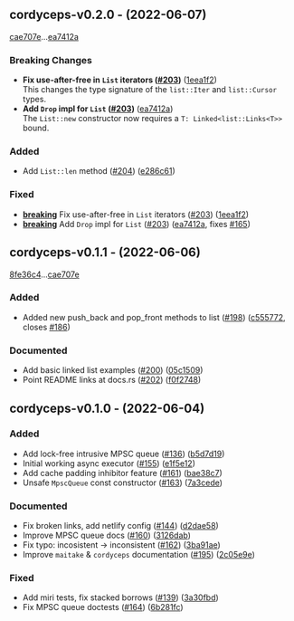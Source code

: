 ## cordyceps-v0.2.0 - (2022-06-07)

[cae707e](https://github.com/hawkw/mycelium/cae707ea55a5a755e4eafbbce2cee1fd8751e212)...[ea7412a](https://github.com/hawkw/mycelium/ea7412ac2d7b31e98d8a69390db7a5b975569d90)

### <a id = "cordyceps-v0.2.0-breaking"></a>Breaking Changes
- **Fix use-after-free in `List` iterators ([#203](https://github.com/hawkw/mycelium/issues/203))** ([1eea1f2](1eea1f2290f0a858851a1fcb39d6d95c7b51cf37))<br />This changes the type signature of the `list::Iter` and `list::Cursor`
types.
- **Add `Drop` impl for `List` ([#203](https://github.com/hawkw/mycelium/issues/203))** ([ea7412a](ea7412ac2d7b31e98d8a69390db7a5b975569d90))<br />The `List::new` constructor now requires a `T: Linked<list::Links<T>>`
bound.

### Added

- Add `List::len` method ([#204](https://github.com/hawkw/mycelium/issues/204)) ([e286c61](https://github.com/hawkw/mycelium/e286c61f642dc9601f83edf2c33a1dd7d1637447))

### Fixed

- [**breaking**](#cordyceps-v0.2.0-breaking) Fix use-after-free in `List` iterators ([#203](https://github.com/hawkw/mycelium/issues/203)) ([1eea1f2](https://github.com/hawkw/mycelium/1eea1f2290f0a858851a1fcb39d6d95c7b51cf37))
- [**breaking**](#cordyceps-v0.2.0-breaking) Add `Drop` impl for `List` ([#203](https://github.com/hawkw/mycelium/issues/203)) ([ea7412a](https://github.com/hawkw/mycelium/ea7412ac2d7b31e98d8a69390db7a5b975569d90), fixes [#165](https://github.com/hawkw/mycelium/issues/165))

## cordyceps-v0.1.1 - (2022-06-06)

[8fe36c4](https://github.com/hawkw/mycelium/8fe36c49d724e77711e42717044832c45db3ed34)...[cae707e](https://github.com/hawkw/mycelium/cae707ea55a5a755e4eafbbce2cee1fd8751e212)


### Added

- Added new push_back and pop_front methods to list ([#198](https://github.com/hawkw/mycelium/issues/198)) ([c555772](https://github.com/hawkw/mycelium/c555772adf1ac6a58f0039a0ac9c8dea8b0bd38b), closes [#186](https://github.com/hawkw/mycelium/issues/186))

### Documented

- Add basic linked list examples ([#200](https://github.com/hawkw/mycelium/issues/200)) ([05c1509](https://github.com/hawkw/mycelium/05c15096db926675fb5453ecde711fa90b446849))
- Point README links at docs.rs ([#202](https://github.com/hawkw/mycelium/issues/202)) ([f0f2748](https://github.com/hawkw/mycelium/f0f27480793c2ce61d4057dbad3913de14830324))

## cordyceps-v0.1.0 - (2022-06-04)


### Added

- Add lock-free intrusive MPSC queue ([#136](https://github.com/hawkw/mycelium/issues/136)) ([b5d7d19](https://github.com/hawkw/mycelium/b5d7d191d86554bc1c04ddb229b29ffd6fc346ac))
- Initial working async executor ([#155](https://github.com/hawkw/mycelium/issues/155)) ([e1f5e12](https://github.com/hawkw/mycelium/e1f5e12d1f3f5a4bd40339e007649c223de692f7))
- Add cache padding inhibitor feature ([#161](https://github.com/hawkw/mycelium/issues/161)) ([bae38c7](https://github.com/hawkw/mycelium/bae38c78c506971c3d6d2d80fc2263e20f1965c3))
- Unsafe `MpscQueue` const constructor ([#163](https://github.com/hawkw/mycelium/issues/163)) ([7a3cede](https://github.com/hawkw/mycelium/7a3cede678be7467c79047b7f93bdbf5ff3f5d3a))

### Documented

- Fix broken links, add netlify config ([#144](https://github.com/hawkw/mycelium/issues/144)) ([d2dae58](https://github.com/hawkw/mycelium/d2dae5859cfafc903d10e7e4148ded381b1e88b4))
- Improve MPSC queue docs ([#160](https://github.com/hawkw/mycelium/issues/160)) ([3126dab](https://github.com/hawkw/mycelium/3126dabe4c3ddc52319007e153bfa325cd594be2))
- Fix typo: incosistent -> inconsistent ([#162](https://github.com/hawkw/mycelium/issues/162)) ([3ba91ae](https://github.com/hawkw/mycelium/3ba91aef42372986a1c1edde499cfef51980b4ad))
- Improve `maitake` & `cordyceps` documentation ([#195](https://github.com/hawkw/mycelium/issues/195)) ([2c05e9e](https://github.com/hawkw/mycelium/2c05e9ecc9aaa061ab86569587529aa17a92e23a))

### Fixed

- Add miri tests, fix stacked borrows ([#139](https://github.com/hawkw/mycelium/issues/139)) ([3a30fbd](https://github.com/hawkw/mycelium/3a30fbd59ff84db6d802849516d79f64f0b68371))
- Fix MPSC queue doctests ([#164](https://github.com/hawkw/mycelium/issues/164)) ([6b281fc](https://github.com/hawkw/mycelium/6b281fc31e2ffcf29b844d7020a30518378cee76))

<!-- generated by git-cliff -->
